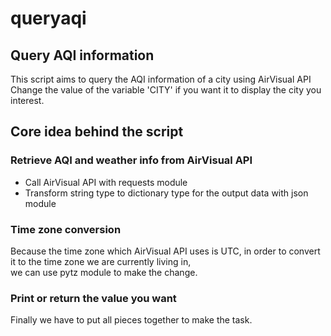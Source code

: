# queryaqi

## Query AQI information
This script aims to query the AQI information of a city using AirVisual API<br />
Change the value of the variable 'CITY' if you want it to display the city you interest.

## Core idea behind the script
### Retrieve AQI and weather info from AirVisual API
- Call AirVisual API with requests module
- Transform string type to dictionary type for the output data with json module

### Time zone conversion
Because the time zone which AirVisual API uses is UTC, in order to convert it to the time zone we are currently living in, <br />
we can use pytz module to make the change.<br />

### Print or return the value you want
Finally we have to put all pieces together to make the task.
